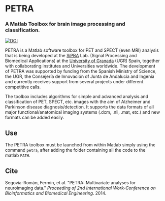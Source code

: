 # PETRA
### A Matlab Toolbox for brain image processing and classification.

[![DOI](https://zenodo.org/badge/DOI/10.5281/zenodo.1042389.svg)](https://doi.org/10.5281/zenodo.1042389)

PETRA is a Matlab software toolbox for PET and SPECT (even MRI) analysis that is being developed at the [SiPBA](http://sipba.ugr.es) Lab. (Signal Processing and Biomedical Applications) at the [University of Granada](http://www.ugr.es) (UGR) Spain, together with collaborating institutes and Universities worldwide. The development of PETRA was supported by funding from the Spanish Ministry of Science, the UGR, the Consejería de Innovación of Junta de Andalucía and Ingenia and currently receives support from several projects under different competitive calls.

The toolbox includes algorithms for simple and advanced analysis and classification of PET, SPECT, etc. images with the aim of Alzheimer and Parkinson disease diagnosis/detection. It supports the data formats of all major functional/anatomical imaging systems (.dcm, .nii, .mat, etc.) and new formats can be added easily. 

## Use
The PETRA toolbox must be launched from within Matlab simply using the command `petra`, after adding the folder containing all the code to the matlab `PATH`.

## Cite
Segovia-Román, Fermín, et al. "PETRA: Multivariate analyses for neuroimaging data." *Proceeding of 2nd International Work-Conference on Bioinformatics and Biomedical Engineering*. 2014.
